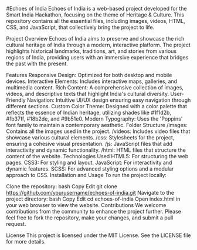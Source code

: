 #Echoes of India
Echoes of India is a web-based project developed for the Smart India Hackathon, focusing on the theme of Heritage & Culture. This repository contains all the essential files, including images, videos, HTML, CSS, and JavaScript, that collectively bring the project to life.

Project Overview
Echoes of India aims to preserve and showcase the rich cultural heritage of India through a modern, interactive platform. The project highlights historical landmarks, traditions, art, and stories from various regions of India, providing users with an immersive experience that bridges the past with the present.

Features
Responsive Design: Optimized for both desktop and mobile devices.
Interactive Elements: Includes interactive maps, galleries, and multimedia content.
Rich Content: A comprehensive collection of images, videos, and descriptive texts that highlight India's cultural diversity.
User-Friendly Navigation: Intuitive UI/UX design ensuring easy navigation through different sections.
Custom Color Theme: Designed with a color palette that reflects the essence of Indian heritage, utilizing shades like #1f1d2b, #fb37ff, #18b2de, and #9b51e0.
Modern Typography: Uses the 'Poppins' font family to maintain a contemporary aesthetic.
Folder Structure
/images: Contains all the images used in the project.
/videos: Includes video files that showcase various cultural elements.
/css: Stylesheets for the project, ensuring a cohesive visual presentation.
/js: JavaScript files that add interactivity and dynamic functionality.
/html: HTML files that structure the content of the website.
Technologies Used
HTML5: For structuring the web pages.
CSS3: For styling and layout.
JavaScript: For interactivity and dynamic features.
SCSS: For advanced styling options and a modular approach to CSS.
Installation and Usage
To run the project locally:

Clone the repository:
bash
Copy
Edit
git clone https://github.com/yourusername/echoes-of-india.git
Navigate to the project directory:
bash
Copy
Edit
cd echoes-of-india
Open index.html in your web browser to view the website.
Contributions
We welcome contributions from the community to enhance the project further. Please feel free to fork the repository, make your changes, and submit a pull request.

License
This project is licensed under the MIT License. See the LICENSE file for more details.
